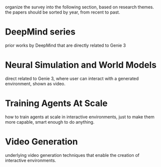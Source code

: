 organize the survey into the following section, based on research themes.
the papers should be sorted by year, from recent to past.

# DeepMind series

prior works by DeepMind that are directly related to Genie 3

# Neural Simulation and World Models

direct related to Genie 3, where user can interact with a generated environment, shown as video.

# Training Agents At Scale

how to train agents at scale in interactive environments, just to make them more capable, smart enough to do anything.

# Video Generation

underlying video generation techniques that enable the creation of interactive environments.